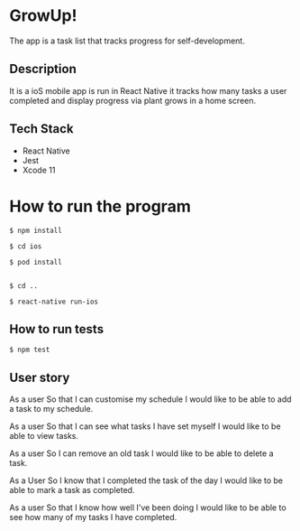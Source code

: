 # GrowUp!
 The app is a task list that tracks progress for self-development.

## Description
It is a ioS mobile app is run in React Native it tracks how many tasks a user completed and display progress via plant grows in a home screen.

## Tech Stack
* React Native
* Jest
* Xcode 11


# How to run the program
```
$ npm install

$ cd ios

$ pod install


$ cd ..

$ react-native run-ios
```

## How to run tests
```
$ npm test

```

## User story

  As a user
  So that I can customise my schedule
  I would like to be able to add a task to my schedule.

  As a user
  So that I can see what tasks I have set myself
  I would like to be able to view tasks.

  As a user
  So I can remove an old task
  I would like to be able to delete a task.

  As a User
  So I know that I completed the task of the day
  I would like to be able to mark a task as completed.

  As a user
  So that I know how well I've been doing
  I would like to be able to see how many of my tasks I have completed.
